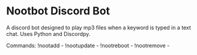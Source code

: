 # Nootbot Discord Bot
A discord bot designed to play mp3 files when a keyword is typed in a text chat. Uses Python and Discordpy. 

Commands:
!nootadd - 
!nootupdate - 
!nootreboot - 
!nootremove <name> - 
  
 
